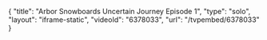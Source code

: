 {
    "title": "Arbor Snowboards Uncertain Journey Episode 1",
    "type": "solo",
    "layout": "iframe-static",
    "videoId": "6378033",
    "url": "\/tvpembed\/6378033"
}